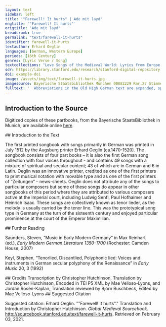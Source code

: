 ```yaml
---
layout: text
sidebar: left
title: '"Farewell! It hurts" | Ade mit layd'
engtitle: '"Farewell! It hurts"'
origtitle: 'Ade mit layd'
breadcrumb: true
permalink: "text/farewell-it-hurts"
identifier: farewell-it-hurts
textauthor: Erhard Oeglin
languages: [German, Western Europe]
periods: [16th Century]
genres: [Lyric Verse / Song]
textcollections: "Love Songs of the Medieval World: Lyrics from Europe and Asia"
sdr: https://library.stanford.edu/research/stanford-digital-repository 
doi: example-doi 
image: /assets/img/text/farewell-it-hurts.jpg
imagesource: Bayerische Staatsbibliothek München 00082229 Rar.27 Stimme T f.22r [Public Domain]'
fulltext: '  Abbreviations in the Old High German text are expanded, spelling and punctuation otherwise follow the manuscript. Ade mit layd Farewell! It hurts Ade mit layd / ich von dir schayd / dardurch mein hertz / unseglich schmertz / all stund empfind / und ist entzynd / in jamers wee / ade ade / on dich lusst mich kaynr frewden me. Farewell! It hurts to part from you; my heart feels unspeakable torment constantly and burns with sorrow’s woe. Farewell, farewell! Without you, no joy can amuse me. Ade mein freyd / der ich kayn zeit / zů sechen an / verdriess möcht han / das ist mir gwenndt / und bin ellendt / in layd ich stee / ade ade / on dich lusst mich kaynr frewden me. Goodbye to you, my joy, whom I could never look at with revulsion. Things have changed for me and I’m a wretch: I live in pain. Farewell, farewell! Without you no joy can amuse me. Ade / gedenck dein trew nit krenck / und hallt recht maß / vergiß nit das / als du wol waist / dein trew mir laist / hinfür als ee / ade ade / on dich lusst mich kaynr frewden me. Farewell! Consider this: don’t let your loyalty waver and continue to live in upstanding modesty. Don’t forget what you well know. Lend me your loyalty from now on as before. Farewell, farewell! Without you no joy can amuse me. '
---
```

## Introduction to the Source 
<p>Digitized copies of these partbooks, from the Bayerische StaatsBibliothek in Munich, are available online <a href="https://stimmbuecher.digitale-sammlungen.de//view?id=bsb00082229">here</a>.</p>
## Introduction to the Text 
<p>The first printed songbook with songs primarily in German was printed in July 1512 by the Augsburg printer Erhard Oeglin (ca.1470-1520). The songbook consists of four part books – it is also the first German song collection with four voices throughout - and contains 49 songs with a mixture of spiritual and secular content; 43 of which are in German and 6 in Latin. Oeglin was an innovative printer, credited as one of the first printers to print musical notation with movable type and as one of the first printers of “Zeitungen” – news-sheets. Oeglin does not attribute any of the songs to particular composers but some of these songs do appear in other songbooks of this period where they are attributed to various composers active at the Imperial court, including Ludwig Senfl, Paul Hofhaimer and Heinrich Isaac. These songs are collectively known as tenor lieder, as the melody is usually carried by the tenor line. This was the prototypical song type in Germany at the turn of the sixteenth century and enjoyed particular prominence at the court of the Emperor Maximilian.</p>
## Further Reading 
<p>Saunders, Steven, “Music in Early Modern Germany” in Max Reinhart (ed.), <em>Early Modern German Literature 1350-1700</em> (Rochester: Camden House, 2007)</p> <p>Keyl, Stephen, “Tenorlied, Discantlied, Polyphonic lied: Voices and instruments in German secular polyphony of the Renaissance” in <em>Early Music</em> 20, 3 (1992)</p>
## Credits
Transcription by Christopher Hutchinson, 
Translation by Christopher Hutchinson, 
Encoded in TEI P5 XML by Mae Velloso-Lyons,  and Jordan Rosen-Kaplan, Translation reviewed by Björn Buschbeck, Edited by Mae Velloso-Lyons
## Suggested Citation
<p>Suggested citation: Erhard Oeglin.  ""Farewell! It hurts"." Translation and Introduction by Christopher Hutchinson. <em>Global Medieval Sourcebook</em>. <a href="http://sourcebook.stanford.edu/text/farewell-it-hurts">http://sourcebook.stanford.edu/text/farewell-it-hurts</a>. Retrieved on February 03, 2021.</p>